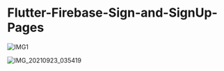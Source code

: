 # Flutter-Firebase-Sign-and-SignUp-Pages


![IMG1](https://user-images.githubusercontent.com/70832915/134430227-fb703c30-71ad-45c7-98be-877597ebf8ec.jpg)




![IMG_20210923_035419](https://user-images.githubusercontent.com/70832915/134430302-c3d90686-594e-47c6-bd0f-68dd3ea5f024.jpg)
